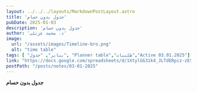 ```yaml
---
layout: ../../../layouts/MarkdownPostLayout.astro
title: 'جدول بدون حسام'
pubDate: 2025-01-03
description: 'جدول بدون حسام'
author: 'د. محمد عزتلى'
image:
  url: "/assets/images/Timeline-bro.png"
  alt: "time table"
tags: [ "يناير", "جدول", "Planner table","طلبيات","Active 03.01.2025"]
link: "https://docs.google.com/spreadsheets/d/1XtylGG31k4_JLTdERpiz-zES0nPJfqvg/edit?usp=sharing&ouid=106439338913487915657&rtpof=true&sd=true"
postPath: "/posts/notes/03-01-2025"
---
```



**جدول بدون حسام**